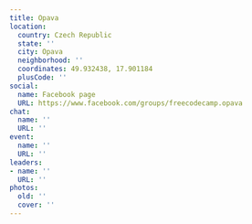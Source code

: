 ```yaml
---
title: Opava
location:
  country: Czech Republic
  state: ''
  city: Opava
  neighborhood: ''
  coordinates: 49.932438, 17.901184
  plusCode: ''
social:
  name: Facebook page
  URL: https://www.facebook.com/groups/freecodecamp.opava
chat:
  name: ''
  URL: ''
event:
  name: ''
  URL: ''
leaders:
- name: ''
  URL: ''
photos:
  old: ''
  cover: ''
---
```

